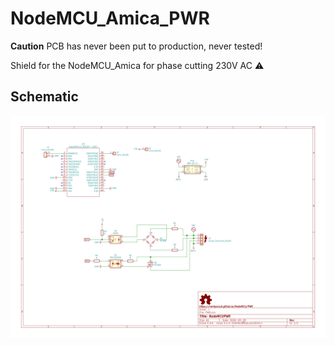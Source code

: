 # NodeMCU_Amica_PWR

**Caution** PCB has never been put to production, never tested!

Shield for the NodeMCU_Amica for phase cutting 230V AC :warning:

## Schematic
[![schematic](PWR.svg)](PWR.pdf)
